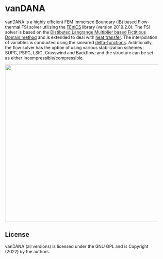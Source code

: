 # vanDANA

vanDANA is a highly efficient FEM Immersed Boundary (IB) based Flow-thermal FSI solver utilizing the [FEniCS](https://fenicsproject.org/) library (version 2019.2.0). The FSI solver is based on the [Distibuted Langrange Multiplier based Fictitious Domain method](https://www.sciencedirect.com/science/article/pii/S0021999105000148) and is extended to deal with [heat transfer](https://www.sciencedirect.com/science/article/pii/S0021999106000167). The interpolation of variables is conducted using the smeared [delta-functions](https://www.sciencedirect.com/science/article/pii/S0021999109004136). Additionally, the flow solver has the option of using various stabilization schemes : SUPG, PSPG, LSIC, Crosswind and Backflow; and the structure can be set as either incompressible/compressible.

<div align="center">
    <img src="/src/vanDANA.png" width="520px"> 
</div>

## License

vanDANA (all versions) is licensed under the GNU GPL and is Copyright (2022) by the authors.
